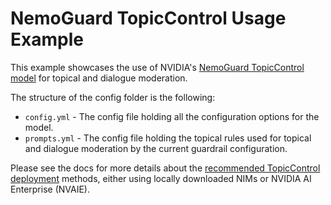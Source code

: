 # NemoGuard TopicControl Usage Example

This example showcases the use of NVIDIA's [NemoGuard TopicControl model](./../../../docs/user-guides/advanced/topic-control-deployment.md) for topical and dialogue moderation.

The structure of the config folder is the following:

- `config.yml` - The config file holding all the configuration options for the model.
- `prompts.yml` - The config file holding the topical rules used for topical and dialogue moderation by the current guardrail configuration.

Please see the docs for more details about the [recommended TopicControl deployment](./../../../docs/user-guides/advanced/topic-control-deployment.md) methods, either using locally downloaded NIMs or NVIDIA AI Enterprise (NVAIE).
